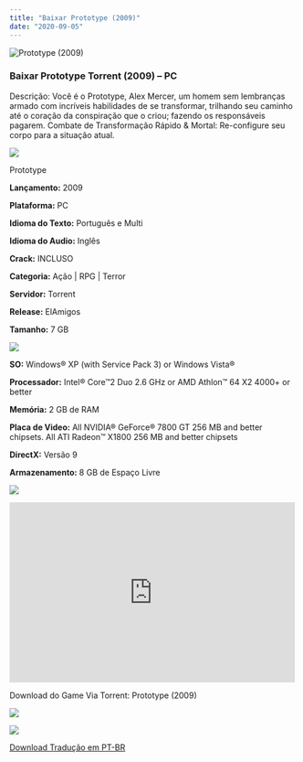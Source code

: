 ```yaml
---
title: "Baixar Prototype (2009)"
date: "2020-09-05"
---
```


![Prototype (2009)](https://1.bp.blogspot.com/-YXSHIEKbXpI/X1QbarGbHMI/AAAAAAAABsI/m6mU4m7wHuAcVc-KESSrW0dAiF8F6MHKACNcBGAsYHQ/s320/poster.jpg "Prototype (2009)")

### Baixar Prototype Torrent (2009) – PC

Descrição: Você é o Prototype, Alex Mercer, um homem sem lembranças armado com incríveis habilidades de se transformar, trilhando seu caminho até o coração da conspiração que o criou; fazendo os responsáveis pagarem. Combate de Transformação Rápido & Mortal: Re-configure seu corpo para a situação atual.

![](https://1.bp.blogspot.com/-XIAoZor_ewQ/Xt6k8H1cWZI/AAAAAAAAAi0/oGRR_ah4Rf449lfQQZDiX_22jAu7LLnJACPcBGAYYCw/s400/Bot{a384763efc0343bc154516df87137d254a706e3c5e4872db09a759f4bd7601ea}25C3{a384763efc0343bc154516df87137d254a706e3c5e4872db09a759f4bd7601ea}25A3o{a384763efc0343bc154516df87137d254a706e3c5e4872db09a759f4bd7601ea}2Bde{a384763efc0343bc154516df87137d254a706e3c5e4872db09a759f4bd7601ea}2BInforma{a384763efc0343bc154516df87137d254a706e3c5e4872db09a759f4bd7601ea}25C3{a384763efc0343bc154516df87137d254a706e3c5e4872db09a759f4bd7601ea}25A7{a384763efc0343bc154516df87137d254a706e3c5e4872db09a759f4bd7601ea}25C3{a384763efc0343bc154516df87137d254a706e3c5e4872db09a759f4bd7601ea}25B5es.jpg)

Prototype

**Lançamento:** 2009

**Plataforma:** PC

**Idioma do Texto:** Português e Multi

**Idioma do Audio:** Inglês

**Crack:** INCLUSO

**Categoria:** Ação | RPG | Terror

**Servidor:** Torrent

**Release:** ElAmigos

**Tamanho:** 7 GB

![](https://1.bp.blogspot.com/-h4INo_OBwls/Xt6lEEMpxNI/AAAAAAAAAi4/JjyyoRDYOagV83dzmOlHFitCwsklVMs6ACPcBGAYYCw/s400/Bot{a384763efc0343bc154516df87137d254a706e3c5e4872db09a759f4bd7601ea}25C3{a384763efc0343bc154516df87137d254a706e3c5e4872db09a759f4bd7601ea}25A3o{a384763efc0343bc154516df87137d254a706e3c5e4872db09a759f4bd7601ea}2Bde{a384763efc0343bc154516df87137d254a706e3c5e4872db09a759f4bd7601ea}2BRequisitos.jpg)

**SO:** Windows® XP (with Service Pack 3) or Windows Vista®

**Processador:** Intel® Core™2 Duo 2.6 GHz or AMD Athlon™ 64 X2 4000+ or better

**Memória:** 2 GB de RAM

**Placa de Video:** All NVIDIA® GeForce® 7800 GT 256 MB and better chipsets. All ATI Radeon™ X1800 256 MB and better chipsets

**DirectX:** Versão 9

**Armazenamento:** 8 GB de Espaço Livre

![](https://1.bp.blogspot.com/-rcYyVsnA81c/Xt6lZMZ2XiI/AAAAAAAAAjA/1MF2KKFyKSoUtwrodSDJRdpQoMNmnHOhwCPcBGAYYCw/s400/Bot{a384763efc0343bc154516df87137d254a706e3c5e4872db09a759f4bd7601ea}25C3{a384763efc0343bc154516df87137d254a706e3c5e4872db09a759f4bd7601ea}25A3o{a384763efc0343bc154516df87137d254a706e3c5e4872db09a759f4bd7601ea}2Bde{a384763efc0343bc154516df87137d254a706e3c5e4872db09a759f4bd7601ea}2BTrailer.jpg)

<iframe allow="accelerometer; autoplay; encrypted-media; gyroscope; picture-in-picture" allowfullscreen frameborder="0" height="315" src="https://www.youtube.com/embed/Nc3XptLacMM" width="500"></iframe>

Download do Game Via Torrent: Prototype (2009)

[![](https://1.bp.blogspot.com/-KEcbu5lXdM0/Xu5yX-HgHDI/AAAAAAAAAsY/bBJ6W14NqC4-Ny_0LiwqQPIkTbYzyURcACPcBGAYYCw/s200/CAPA3.jpg)](https://utorrentmegagames.blogspot.com/p/recomendado.html)

[![](https://1.bp.blogspot.com/-Rkir3Cy7E90/XthUbQKV_OI/AAAAAAAAAgU/q6xV1k8mreQnsOAbeImqH6Qi8ahsN2LpACPcBGAYYCw/s1600/Bot{a384763efc0343bc154516df87137d254a706e3c5e4872db09a759f4bd7601ea}25C3{a384763efc0343bc154516df87137d254a706e3c5e4872db09a759f4bd7601ea}25A3o{a384763efc0343bc154516df87137d254a706e3c5e4872db09a759f4bd7601ea}2Bde{a384763efc0343bc154516df87137d254a706e3c5e4872db09a759f4bd7601ea}2BDownload.jpg)](a2783082606e0d30677e75953a228955edac5017&dn=Prototype)

[Download Tradução em PT-BR](https://www.mediafire.com/file/mbngly9nu8hd6ek/Prototype-traducao-pt-BR-{a384763efc0343bc154516df87137d254a706e3c5e4872db09a759f4bd7601ea}28SuperGamesTorrents.com{a384763efc0343bc154516df87137d254a706e3c5e4872db09a759f4bd7601ea}29.zip/file)
